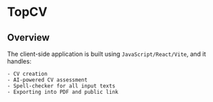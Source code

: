 # TopCV

## Overview

The client-side application is built using `JavaScript/React/Vite`, and it handles:

```text
- CV creation
- AI-powered CV assessment
- Spell-checker for all input texts
- Exporting into PDF and public link
```
